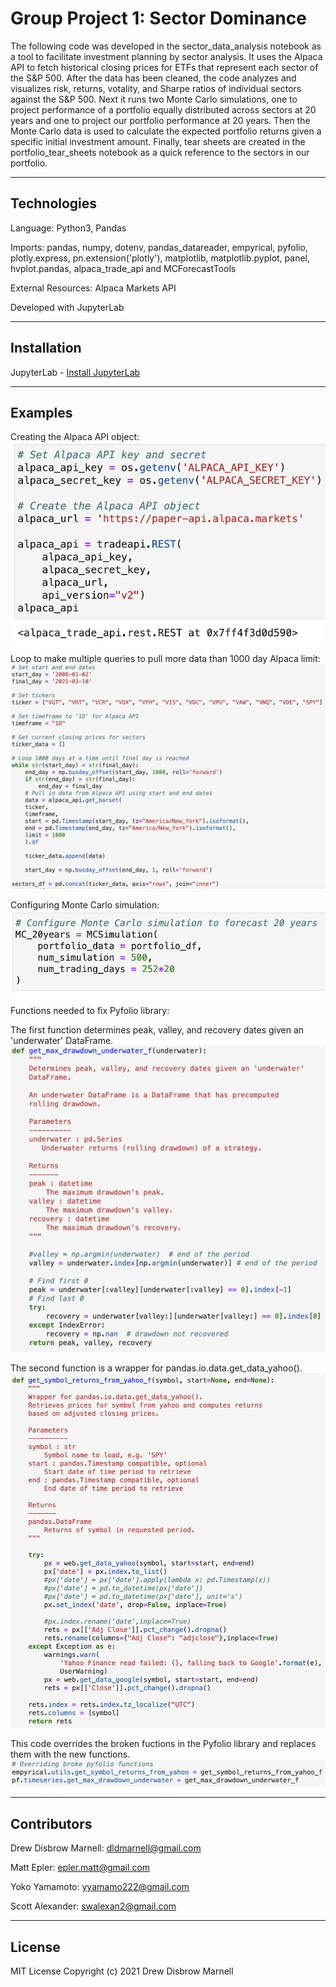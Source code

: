 # Group Project 1: Sector Dominance

The following code was developed in the sector_data_analysis notebook as a tool to facilitate investment planning by sector analysis. It uses the Alpaca API to fetch historical closing prices for ETFs that represent each sector of the S&P 500. After the data has been cleaned, the code analyzes and visualizes risk, returns, votality, and Sharpe ratios of individual sectors against the S&P 500. Next it runs two Monte Carlo simulations, one to project performance of a portfolio equally distributed across sectors at 20 years and one to project our portfolio performance at 20 years. Then the Monte Carlo data is used to calculate the expected portfolio returns given a specific initial investment amount. Finally, tear sheets are created in the portfolio_tear_sheets notebook as a quick reference to the sectors in our portfolio.

---

## Technologies

Language: Python3, Pandas 

Imports: pandas, numpy, dotenv, pandas_datareader, empyrical, pyfolio, plotly.express, pn.extension('plotly'), matplotlib, matplotlib.pyplot, panel, hvplot.pandas, alpaca_trade_api and MCForecastTools

External Resources: Alpaca Markets API

Developed with JupyterLab

---

## Installation

JupyterLab - [Install JupyterLab](https://jupyterlab.readthedocs.io/en/stable/getting_started/installation.html)

---

## Examples
Creating the Alpaca API object:
![alpaca_api_object](Resources/Visuals/README/alpaca_api_object.png)

Loop to make multiple queries to pull more data than 1000 day Alpaca limit:
![fetch_alpaca_data](Resources/Visuals/README/fetch_alpaca_data.png)

Configuring Monte Carlo simulation:
![configure_mc](Resources/Visuals/README/configure_mc.png)

Functions needed to fix Pyfolio library:

The first function determines peak, valley, and recovery dates given an 'underwater' DataFrame.
![new_pyfolio_fuction1](Resources/Visuals/README/new_pyfolio_function1.png)

The second function is a wrapper for pandas.io.data.get_data_yahoo().
![new_pyfolio_function2](Resources/Visuals/README/new_pyfolio_function2.png)

This code overrides the broken fuctions in the Pyfolio library and replaces them with the new functions.
![pyfolio_override](Resources/Visuals/README/pyfolio_override.png)


---

## Contributors

Drew Disbrow Marnell: dldmarnell@gmail.com

Matt Epler: epler.matt@gmail.com

Yoko Yamamoto: yyamamo222@gmail.com

Scott Alexander: swalexan2@gmail.com

---

## License

MIT License
Copyright (c) 2021 Drew Disbrow Marnell